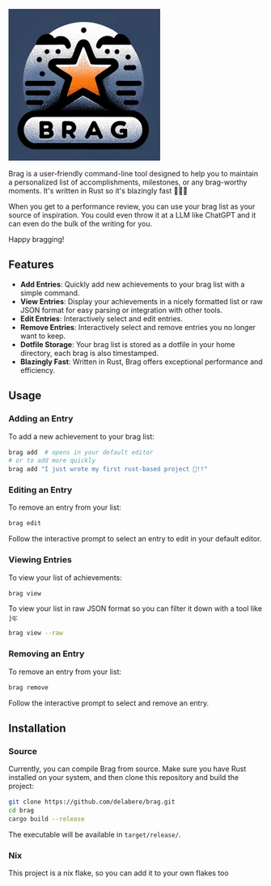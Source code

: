 ![Raw GitHub Image](https://raw.githubusercontent.com/delabere/brag/main/brag_logo.png)

Brag is a user-friendly command-line tool designed to help you to maintain a personalized list of accomplishments, milestones, or any brag-worthy moments. It's written in Rust so it's blazingly fast 🚀🚀🚀

When you get to a performance review, you can use your brag list as your source of inspiration. You could even throw it at a LLM like ChatGPT and it can even do the bulk of the writing for you.

Happy bragging!

## Features

- **Add Entries**: Quickly add new achievements to your brag list with a simple command.
- **View Entries**: Display your achievements in a nicely formatted list or raw JSON format for easy parsing or integration with other tools.
- **Edit Entries**: Interactively select and edit entries.
- **Remove Entries**: Interactively select and remove entries you no longer want to keep.
- **Dotfile Storage**: Your brag list is stored as a dotfile in your home directory, each brag is also timestamped.
- **Blazingly Fast**: Written in Rust, Brag offers exceptional performance and efficiency.

## Usage

### Adding an Entry

To add a new achievement to your brag list:

```sh
brag add  # opens in your default editor
# or to add more quickly
brag add "I just wrote my first rust-based project 🦀!!"
```

### Editing an Entry

To remove an entry from your list:

```sh
brag edit
```

Follow the interactive prompt to select an entry to edit in your default editor.


### Viewing Entries

To view your list of achievements:

```sh
brag view
```

To view your list in raw JSON format so you can filter it down with a tool like `jq`:

```sh
brag view --raw
```

### Removing an Entry

To remove an entry from your list:

```sh
brag remove
```

Follow the interactive prompt to select and remove an entry.

## Installation

### Source

Currently, you can compile Brag from source. Make sure you have Rust installed on your system, and then clone this repository and build the project:

```sh
git clone https://github.com/delabere/brag.git
cd brag
cargo build --release
```

The executable will be available in `target/release/`.

### Nix

This project is a nix flake, so you can add it to your own flakes too

